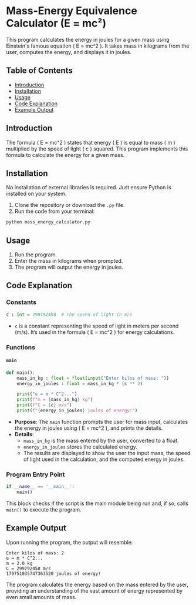 
# Mass-Energy Equivalence Calculator (E = mc²)

This program calculates the energy in joules for a given mass using Einstein's famous equation \( E = mc^2 \). It takes mass in kilograms from the user, computes the energy, and displays it in joules.

## Table of Contents

- [Introduction](#introduction)
- [Installation](#installation)
- [Usage](#usage)
- [Code Explanation](#code-explanation)
- [Example Output](#example-output)

## Introduction

The formula \( E = mc^2 \) states that energy \( E \) is equal to mass \( m \) multiplied by the speed of light \( c \) squared. This program implements this formula to calculate the energy for a given mass.

## Installation

No installation of external libraries is required. Just ensure Python is installed on your system.

1. Clone the repository or download the `.py` file.
2. Run the code from your terminal:

```bash
python mass_energy_calculator.py
```

## Usage

1. Run the program.
2. Enter the mass in kilograms when prompted.
3. The program will output the energy in joules.

## Code Explanation

### Constants

```python
c : int = 299792458  # The speed of light in m/s
```

- `c` is a constant representing the speed of light in meters per second (m/s). It’s used in the formula \( E = mc^2 \) for energy calculations.

### Functions

#### `main`

```python
def main():
    mass_in_kg : float = float(input("Enter kilos of mass: "))
    energy_in_joules : float = mass_in_kg * (c ** 2)

    print("e = m * C^2...")
    print(f"m = {mass_in_kg} kg")
    print(f"C = {c} m/s")
    print(f"{energy_in_joules} joules of energy!")
```

- **Purpose**: The `main` function prompts the user for mass input, calculates the energy in joules using \( E = mc^2 \), and prints the details.
- **Details**:
  - `mass_in_kg` is the mass entered by the user, converted to a float.
  - `energy_in_joules` stores the calculated energy.
  - The results are displayed to show the user the input mass, the speed of light used in the calculation, and the computed energy in joules.

### Program Entry Point

```python
if __name__ == '__main__':
    main()
```

This block checks if the script is the main module being run and, if so, calls `main()` to execute the program.

## Example Output

Upon running the program, the output will resemble:

```
Enter kilos of mass: 2
e = m * C^2...
m = 2.0 kg
C = 299792458 m/s
179751035747363520 joules of energy!
```

The program calculates the energy based on the mass entered by the user, providing an understanding of the vast amount of energy represented by even small amounts of mass.

